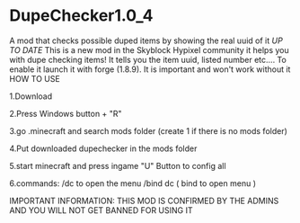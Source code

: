 # DupeChecker1.0_4
A mod that checks possible duped items by showing the real uuid of it *UP TO DATE* 
This is a new mod in the Skyblock Hypixel community it helps you with dupe checking items! It tells you the item uuid, listed number etc.... To enable it launch it with forge (1.8.9). It is important and won't work without it HOW TO USE

1.Download

2.Press Windows button + "R"

3.go .minecraft and search mods folder (create 1 if there is no mods folder)

4.Put downloaded dupechecker in the mods folder

5.start minecraft and press ingame "U" Button to config all

6.commands: /dc to open the menu /bind dc ( bind to open menu )

IMPORTANT INFORMATION: THIS MOD IS CONFIRMED BY THE ADMINS AND YOU WILL NOT GET BANNED FOR USING IT
